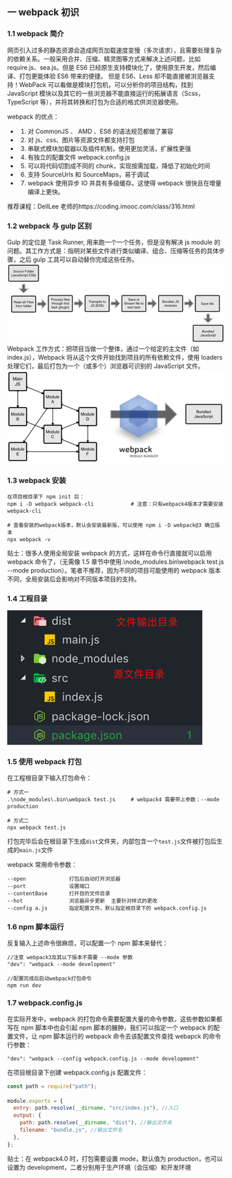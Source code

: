 ## 一 webpack 初识

### 1.1 webpack 简介

网页引入过多的静态资源会造成网页加载速度变慢（多次请求），且需要处理复杂的依赖关系。一般采用合并、压缩、精灵图等方式来解决上述问题，比如 require.js、sea.js。但是 ES6 已经原生支持模块化了，使用原生开发，然后编译、打包更能体验 ES6 带来的便捷。
但是 ES6、Less 却不能直接被浏览器支持！WebPack 可以看做是模块打包机，可以分析你的项目结构，找到 JavaScript 模块以及其它的一些浏览器不能直接运行的拓展语言（Scss，TypeScript 等），并将其转换和打包为合适的格式供浏览器使用。

webpack 的优点：

- 1. 对 CommonJS 、 AMD 、ES6 的语法规范都做了兼容
- 2. 对 js、css、图片等资源文件都支持打包
- 3. 串联式模块加载器以及插件机制，使用更加灵活，扩展性更强
- 4. 有独立的配置文件 webpack.config.js
- 5. 可以将代码切割成不同的 chunk，实现按需加载，降低了初始化时间
- 6. 支持 SourceUrls 和 SourceMaps，易于调试
- 7.  webpack 使用异步 IO 并具有多级缓存。这使得 webpack 很快且在增量编译上更快。

推荐课程：DellLee 老师的https://coding.imooc.com/class/316.html

### 1.2 webpack 与 gulp 区别

Gulp 的定位是 Task Runner, 用来跑一个一个任务，但是没有解决 js module 的问题。其工作方式是：指明对某些文件进行类似编译、组合、压缩等任务的具体步骤，之后 gulp 工具可以自动替你完成这些任务。
![](/images/JavaScript/webpack-01.png)
Webpack 工作方式：把项目当做一个整体，通过一个给定的主文件（如 index.js），Webpack 将从这个文件开始找到项目的所有依赖文件，使用 loaders 处理它们，最后打包为一个（或多个）浏览器可识别的 JavaScript 文件。
![](/images/JavaScript/webpack-02.png)

### 1.3 webpack 安装

```
在项目根目录下 npm init 后：
npm i -D webpack webpack-cli 			# 注意：只有webpack4版本才需要安装webpack-cli

# 查看安装的webpack版本，默认会安装最新版，可以使用 npm i -D webpack@3 确立版本
npx webpack -v
```

贴士：很多人使用全局安装 webpack 的方式，这样在命令行直接就可以启用 webpack 命令了，（无需像 1.5 章节中使用.\node_modules\.bin\webpack test.js --mode production）。笔者不推荐，因为不同的项目可能使用的 webpack 版本不同，全局安装后会影响对不同版本项目的支持。

### 1.4 工程目录

![](/images/JavaScript/webpack-03.png)

### 1.5 使用 webpack 打包

在工程根目录下输入打包命令：

```
# 方式一
.\node_modules\.bin\webpack test.js 	# webpack4 需要带上参数：--mode production

# 方式二
npx webpack test.js
```

打包完毕后会在根目录下生成`dist`文件夹，内部包含一个`test.js`文件被打包后生成的`main.js`文件

webpack 常用命令参数：

```
--open				打包后自动打开浏览器
--port 				设置端口
--contentBase 		打开目的文件目录
--hot				浏览器异步更新  主要针对样式的更改
--config a.js		指定配置文件，默认指定根目录下的 webpack.config.js
```

### 1.6 npm 脚本运行

反复输入上述命令很麻烦，可以配置一个 npm 脚本来替代：

```
//注意 webpack3及其以下版本不需要 --mode 参数
"dev": "webpack --mode development"

//配置完成后启动webpack打包命令
npm run dev
```

### 1.7 webpack.config.js

在实际开发中，webpack 的打包命令需要配置大量的命令参数，这些参数如果都写在 npm 脚本中也会引起 npm 脚本的臃肿，我们可以指定一个 webpack 的配置文件，让 npm 脚本运行的 webpack 命令去该配置文件查找 webapck 的命令行参数：

```
"dev": "webpack --config webpack.config.js --mode development"
```

在项目根目录下创建 webpack.config.js 配置文件：

```js
const path = require("path");

module.exports = {
  entry: path.resolve(__dirname, "src/index.js"), //入口
  output: {
    path: path.resolve(__dirname, "dist"), //输出文件夹
    filename: "bundle.js", //输出文件名
  },
};
```

贴士：在 webpack4.0 时，打包需要设置 mode，默认值为 production，也可以设置为 development，二者分别用于生产环境（会压缩）和开发环境
